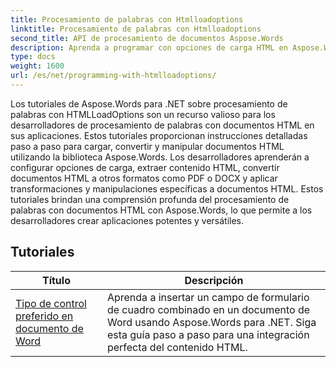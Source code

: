 ```yaml
---
title: Procesamiento de palabras con Htmlloadoptions
linktitle: Procesamiento de palabras con Htmlloadoptions
second_title: API de procesamiento de documentos Aspose.Words
description: Aprenda a programar con opciones de carga HTML en Aspose.Words para .NET. Los tutoriales le guiarán a través de las diferentes funciones para cargar documentos HTML.
type: docs
weight: 1600
url: /es/net/programming-with-htmlloadoptions/
---
```

Los tutoriales de Aspose.Words para .NET sobre procesamiento de palabras con HTMLLoadOptions son un recurso valioso para los desarrolladores de procesamiento de palabras con documentos HTML en sus aplicaciones. Estos tutoriales proporcionan instrucciones detalladas paso a paso para cargar, convertir y manipular documentos HTML utilizando la biblioteca Aspose.Words. Los desarrolladores aprenderán a configurar opciones de carga, extraer contenido HTML, convertir documentos HTML a otros formatos como PDF o DOCX y aplicar transformaciones y manipulaciones específicas a documentos HTML. Estos tutoriales brindan una comprensión profunda del procesamiento de palabras con documentos HTML con Aspose.Words, lo que permite a los desarrolladores crear aplicaciones potentes y versátiles.

 ## Tutoriales
| Título | Descripción |
| --- | --- |
| [Tipo de control preferido en documento de Word](./preferred-control-type/) | Aprenda a insertar un campo de formulario de cuadro combinado en un documento de Word usando Aspose.Words para .NET. Siga esta guía paso a paso para una integración perfecta del contenido HTML. |